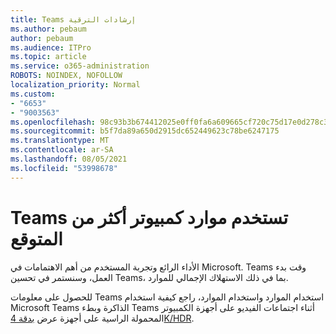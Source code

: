 ```yaml
---
title: Teams إرشادات الترقية
ms.author: pebaum
author: pebaum
ms.audience: ITPro
ms.topic: article
ms.service: o365-administration
ROBOTS: NOINDEX, NOFOLLOW
localization_priority: Normal
ms.custom:
- "6653"
- "9003563"
ms.openlocfilehash: 98c93b3b674412025e0ff0fa6a609665cf720c75d17e0d278c3abe123d5ec01c
ms.sourcegitcommit: b5f7da89a650d2915dc652449623c78be6247175
ms.translationtype: MT
ms.contentlocale: ar-SA
ms.lasthandoff: 08/05/2021
ms.locfileid: "53998678"
---
```

# <a name="teams-is-using-more-computer-resources-than-expected"></a>Teams تستخدم موارد كمبيوتر أكثر من المتوقع

الأداء الرائع وتجربة المستخدم من أهم الاهتمامات في Microsoft. Teams وقت بدء العمل، وسنستمر في تحسين Teams، بما في ذلك الاستهلاك الإجمالي للموارد.  

للحصول على معلومات Teams استخدام الموارد [](https://docs.microsoft.com/microsoftteams/teams-memory-usage-perf) واستخدام الموارد، راجع كيفية استخدام Microsoft Teams الذاكرة وبطء Teams أثناء اجتماعات الفيديو على أجهزة الكمبيوتر المحمولة الراسية على أجهزة عرض [بدقة 4K/HDR](https://docs.microsoft.com/MicrosoftTeams/troubleshoot/known-issues/teams-slow-video-meetings-laptops-4k).
